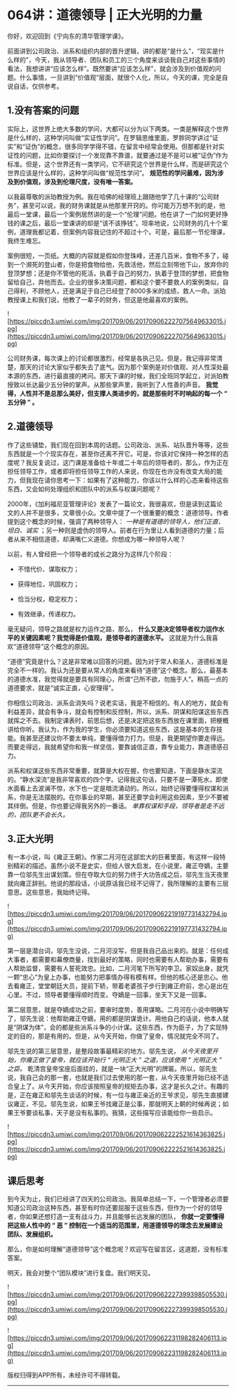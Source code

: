 # 064讲：道德领导 | 正大光明的力量

你好，欢迎回到《宁向东的清华管理学课》。

前面讲到公司政治、派系和组织内部的晋升逻辑，讲的都是“是什么”，“现实是什么样的”，今天，我从领导者、团队和员工的三个角度来谈谈我自己对这些事情的看法，我想讲讲“应该怎么样”。既然要讲“应该怎么样”，就会涉及到价值观的问题。什么事情，一旦讲到“价值观”层面，就很个人化，所以，今天的课，完全是自说自话，仅供参考。

## 1.没有答案的问题

实际上，这世界上绝大多数的学问，大都可以分为以下两类。一类是解释这个世界是什么样的，这种学问叫做“实证性学问”。在罗辑思维里面，罗胖同学讲过“证实”和“证伪”的概念，很多同学学得不错，在留言中经常会使用。但那都是针对实证性的问题，比如你要探讨一个发现靠不靠谱，就要通过是不是可以被“证伪”作为标准。但是，这个世界还有一类学问，它不研究这个世界是什么样，而是研究这个世界应该是什么样的，这种学问叫做“规范性学问”。 **规范性的学问最难，因为涉及到价值观，涉及到伦理尺度，没有唯一答案。**

以我最尊敬的派珀教授为例。我在哈佛的经理班上跟随他学了几十课的“公司财务”，甚至可以说，我的财务课就是从他那里开窍的。你可能万万想不到的是，他最后一堂课，最后一个案例居然讲的是一个“伦理”问题。他在讲了一门如何更好挣钱的课之后，最后一堂课讲的却是“该不该挣钱”。坦率地说，公司财务的几十个案例，道理我都记着，但案例内容我记住的不超过十个。可是，最后那一节伦理课，我终生难忘。

案例很短，一页纸。大概的内容就是假如你登珠峰，还差几百米，食物不多了，碰到一个濒死的登山者，你是把食物给他，先救活他，然后立刻带他下山，放弃你的登顶梦想；还是你不管他的死活，执着于自己的努力，执着于登顶的梦想，把食物留给自己，弃他而去。企业的很多决策问题，都和这个要不要救人的案例类似，自己得利，不顾他人，还是满足于自己已经登了8000多米的成绩，救人一命。派珀教授课上和我们说，他教了一辈子的财务，但这是他最喜欢的案例。

![https://piccdn3.umiwi.com/img/201709/06/201709062227075649633015.jpg](https://piccdn3.umiwi.com/img/201709/06/201709062227075649633015.jpg)

公司财务课，每次课上的讨论都很激烈，经常是各执己见。但是，我记得非常清楚，那天的讨论大家似乎都失去了底气。因为那个案例是对价值观、对人性深处最本源的东西，进行最直接的拷问。那天下课的时候，我们全班同学起立，对派珀教授致以长达最少五分钟的掌声。从那些掌声里，我听到了人性善的声音。 **我觉得，人性并不是总那么美好，但支撑人类进步的，就是那些时不时响起的每一个 “ 五分钟 ” 。**

## 2.道德领导

作了这些铺垫，我们现在回到本周的话题。公司政治、派系、站队晋升等等，这些东西就是一个个现实存在，甚至你还离不开它。可是，你该对它保持一种怎样的态度呢？我反复说过，这门课是准备给十年或二十年后的领导者的，那么，作为正在担任领导工作，或者即将担任领导工作的人来说，你现在也许没有改变大局的能力，但我现在请你思考一下：如果有了这种能力，你该以什么样的心态来看待这些东西，又会如何处理组织和团队中的派系与权谋问题呢？

2000年，《加利福尼亚管理评论》发表了一篇论文，我很喜欢，但是读到这篇论文的人并不是很多，文章很小众。文章中提了一个很重要的概念：道德领导。作者提到这个概念的时候，强调了两种领导人： *一种是有道德的领导人，他们正直、坦白、诚实* ；另一种则是虚伪的领导人。前者在行为里让人看到道德的力量；后者从来不相信道德，却满嘴仁义道德。你想成为哪一种领导人呢？

以前，有人曾经把一个领导者的成长之路分为这样几个阶段：

* 不惜代价、谋取权力；

* 获得地位，巩固权力；

* 恰当分权，稳定权力；

* 有效继承，传递权力。

毫无疑问，领导之路就是权力运作之路，那么， **什么又是决定领导者权力运作水平的关键因素呢？我觉得是价值观，是领导者的道德水平。** 这就是为什么我喜欢“道德领导”这个概念的原因。

“道德”究竟是什么？这是非常难以回答的问题。因为对于常人和圣人，道德标准是完全不一样的。我认为还是要从常人的角度来看待“道德”这个概念。那么，最基本的道德水准，我觉得就是要具有同理心，所谓“己所不欲，勿施于人”。稍高一点的道德要求，就是“诚实正直，心安理得”。

你相信公司政治、派系会消失吗？说老实话，我是不相信的。有人的地方，就会有利益差异，就会有争斗，就会有控制和反控制，所以，派系、阴谋和阳谋这些东西就挥之不去。我制定课表时，前思后想，还是决定把这些东西放在课里面，把梗概讲给你听。我认为，作为我的学生，你必须要知道这些东西，这是基本的生存技能。我甚至还建议你不要太单纯，要懂得借力打力。但是，我更期望你要走得远。而要走得远，我就希望你和我一样坚信，要靠诚信正直，靠专业能力，靠道德感召力。

派系和权谋这些东西非常重要，就算是大权在握，你也要知道，下面是静水深流的。“静水深流”是我非常喜欢的四个字。记得我这句话，只要不是一潭死水，即使水面看上去波澜不惊，水下也一定是暗流涌动的。所以，始终记得要懂得权谋和派系，你是无法摆脱的。在你事业的早期，甚至还要学会利用这些因素，至少不要被其绊倒。但是，你也要记得我另外的一番话。 *单靠权谋和手段，领导者是走不远的，团队更不会长久。*

## 3.正大光明

有一本小说，叫《雍正王朝》。作家二月河在这部宏大的巨著里面，有这样一段特别精彩的描述。虽然小说不是史实，但给人很大启发。在小说里，雍正夺嫡，主要靠一位邬先生出谋划策。但在夺取大位的努力终于大功告成之后，邬先生当天夜里就向雍正辞别。他说的那段话，小说原话我已经不记得了，我所理解的主要有三层意思。这些意思，我始终记得。

![https://piccdn3.umiwi.com/img/201709/06/201709062219197731432794.jpg](https://piccdn3.umiwi.com/img/201709/06/201709062219197731432794.jpg)

第一层是潜台词，邬先生没说，二月河没写，但是我自己品出来的。就是：任何成大事者，都需要和幕僚商量，找到最好的策略，同时也需要有人帮助办事，需要有人帮助监督，需要有人誓死效忠。比如，二月河笔下所写的李卫。家奴出身，就凭一颗“忠心”为皇上办事，也能努力把事情办得有模有样。但他的核心还是忠心。他去看雍正，堂堂朝廷大员，提前下轿，带着老婆孩子步行到雍正府前，忠心是出在心里。不过，领导者要懂得顺时而变。夺嫡是一回事，坐天下又是一回事。

第二层意思，就是夺嫡成功之前，要审时度势，善用谋略。二月河在小说中明确写了，邬先生说：他帮助雍正夺嫡，用的都是阴谋诡计。用他自己的话说，他本人就是“阴谋为体”，会的都是些派系斗争的小计谋。这些东西，作为臣子，为了实现特定的目的，那是有用的。但是，从今天开始，你做了皇帝，情况就完全不同了。

邬先生说的第三层意思，是整段故事最精彩的地方。邬先生说， *从今天夜里开始，你雍正做了皇帝，就应该开始行 “ 光明正大 ” 之道，应该使用 “ 光明正大 ” 之臣。* 乾清宫皇帝宝座后面挂的，就是一块“正大光明”的牌匾。所以，邬先生说，我自己会的那一套，也就是我们过去使用的那一套，从今天夜里开始已经不适合皇上了。从今天开始，你应该按照皇帝的规矩去办事，这才是长久之计。有趣的是，正在雍正和邬先生谈话的时候，有一位与雍正亲近的王爷求见，邬先生直接建议雍正，不见。邬先生说，如果王爷找雍正是公事，那就明天上朝的时候再说；如果王爷要谈私事，天子是没有私事的。我猜，这些描写应该能给你一些启示。

![https://piccdn3.umiwi.com/img/201709/06/201709062222521614363825.jpg](https://piccdn3.umiwi.com/img/201709/06/201709062222521614363825.jpg)

## 课后思考

到今天为止，我们已经讲了四天的公司政治。我简单总结一下，一个管理者必须要知道公司政治这种东西，甚至有时你还要屈服于这些东西，但作为一个好的领导者，你如果还想打造一支有战斗力，并且能够长远发展的团队， **你就一定要懂得把这些人性中的 “ 恶 ” 控制在一个适当的范围里，用道德领导的理念去发展建设团队、发展组织。**

那么，你是如何理解“道德领导”这个概念呢？欢迎写在留言区，这道题，没有标准答案。

明天，我会对整个“团队模块”进行复盘。我们明天见。

![https://piccdn3.umiwi.com/img/201709/06/201709062227399398505530.jpg](https://piccdn3.umiwi.com/img/201709/06/201709062227399398505530.jpg)

![https://piccdn3.umiwi.com/img/201709/06/201709062231198282406113.jpg](https://piccdn3.umiwi.com/img/201709/06/201709062231198282406113.jpg)

版权归得到APP所有，未经许可不得转载。

---
